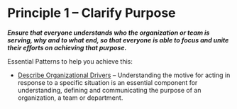 [:menu-title]: # "Clarify Purpose"

# Principle 1 – Clarify Purpose


**_Ensure that everyone understands who the organization or team is serving, why and to what end, so that everyone is able to focus and unite their efforts on achieving that purpose._**


Essential Patterns to help you achieve this:

-   [Describe Organizational Drivers](section:describe-organizational-drivers) –  Understanding the motive for acting in response to a specific situation is an essential component for understanding, defining and communicating the purpose of an organization, a team or department.
